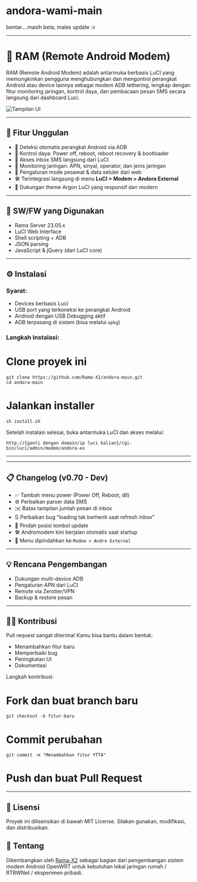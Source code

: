# andora-wami-main
 bentar....masih beta, males update :v

-----------------------------------------------------------------------------------------------------------------------------------------------------------------------------------------------------------------------------------------------------------------------------------


# 📶 RAM (Remote Android Modem)

RAM (Remote Android Modem) adalah antarmuka berbasis LuCI yang memungkinkan pengguna menghubungkan dan mengontrol perangkat Android atau device lainnya sebagai modem ADB tethering, lengkap dengan fitur monitoring jaringan, kontrol daya, dan pembacaan pesan SMS secara langsung dari dashboard Luci.

![Tampilan UI](https://github.com/Rama-X2/andora-main/raw/main/screenshot.png)

---

## 🚀 Fitur Unggulan

- 🔌 Deteksi otomatis perangkat Android via ADB
- 🔁 Kontrol daya: Power off, reboot, reboot recovery & bootloader
- 📩 Akses inbox SMS langsung dari LuCI
- 📶 Monitoring jaringan: APN, sinyal, operator, dan jenis jaringan
- 📡 Pengaturan mode pesawat & data seluler dari web
- 🛠️ Terintegrasi langsung di menu **LuCI > Modem > Andora External**
- 🌙 Dukungan theme Argon LuCI yang responsif dan modern

---

## 🧰 SW/FW yang Digunakan

- Rama Server 23.05.x
- LuCI Web Interface
- Shell scripting + ADB
- JSON parsing
- JavaScript & jQuery (dari LuCI core)

---

## ⚙️ Instalasi

### Syarat:
- Devices berbasis Luci
- USB port yang terkoneksi ke perangkat Android
- Android dengan USB Debugging aktif
- ADB terpasang di sistem (bisa melalui `opkg`)

### Langkah Instalasi:

# Clone proyek ini
```
git clone https://github.com/Rama-X2/andora-main.git
cd andora-main
```
# Jalankan installer
```
sh install.sh
```
Setelah instalasi selesai, buka antarmuka LuCI dan akses melalui:
```
http://{ganti dengan domain/ip luci kalian}/cgi-bin/luci/admin/modem/andora-ex
```

---

---

## 📋 Changelog (v0.70 - Dev)

* ✅ Tambah menu power (Power Off, Reboot, dll)
* ⚙️ Perbaikan parser data SMS
* ✉️ Batas tampilan jumlah pesan di inbox
* 🔃 Perbaikan bug "loading tak berhenti saat refresh inbox"
* 📌 Pindah posisi tombol update
* 🛠️ Andromodem kini berjalan otomatis saat startup
* 📂 Menu dipindahkan ke `Modem > Andro External`

---

## 💡 Rencana Pengembangan

* Dukungan multi-device ADB
* Pengaturan APN dari LuCI
* Remote via Zerotier/VPN
* Backup & restore pesan

---

## 🧑‍💻 Kontribusi

Pull request sangat diterima! Kamu bisa bantu dalam bentuk:

* Menambahkan fitur baru
* Memperbaiki bug
* Peningkatan UI
* Dokumentasi

Langkah kontribusi:

# Fork dan buat branch baru
```
git checkout -b fitur-baru
```

# Commit perubahan
```
git commit -m "Menambahkan fitur YTTA"
```
# Push dan buat Pull Request

------------------------------------------------------------------------------------------------------------------------

## 📄 Lisensi

Proyek ini dilisensikan di bawah MIT License. Silakan gunakan, modifikasi, dan distribusikan.



## 🧠 Tentang

Dikembangkan oleh [Rama-X2](https://github.com/Rama-X2) sebagai bagian dari pengembangan sistem modem Android OpenWRT untuk kebutuhan lokal jaringan rumah / RTRWNet / eksperimen pribadi.
